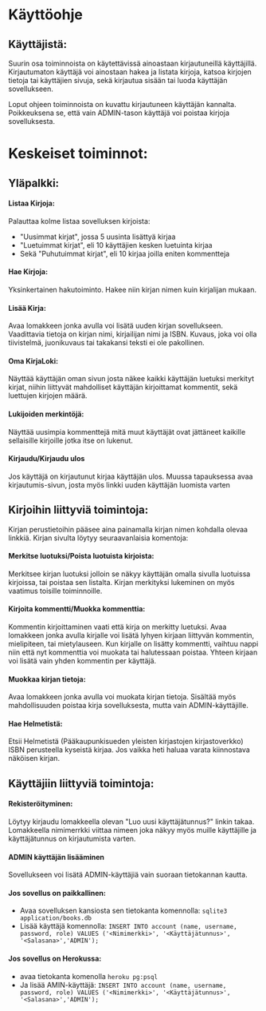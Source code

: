 # Käyttöohje

## Käyttäjistä:
Suurin osa toiminnoista on käytettävissä ainoastaan kirjautuneillä käyttäjillä. Kirjautumaton käyttäjä voi ainostaan hakea ja listata kirjoja, katsoa kirjojen tietoja tai käyttäjien sivuja, sekä kirjautua sisään tai luoda käyttäjän sovellukseen.

Loput ohjeen toiminnoista on kuvattu kirjautuneen käyttäjän kannalta. Poikkeuksena se, että vain ADMIN-tason käyttäjä voi poistaa kirjoja sovelluksesta.

# Keskeiset toiminnot:

## Yläpalkki:

#### Listaa Kirjoja:
Palauttaa kolme listaa sovelluksen kirjoista:
+ "Uusimmat kirjat", jossa 5 uusinta lisättyä kirjaa
+ "Luetuimmat kirjat", eli 10 käyttäjien kesken luetuinta kirjaa
+ Sekä "Puhutuimmat kirjat", eli 10 kirjaa joilla eniten kommentteja

#### Hae Kirjoja:
Yksinkertainen hakutoiminto. Hakee niin kirjan nimen kuin kirjalijan mukaan.

#### Lisää Kirja:
Avaa lomakkeen jonka avulla voi lisätä uuden kirjan sovellukseen. Vaadittavia tietoja on kirjan nimi, kirjailijan nimi ja ISBN. Kuvaus, joka voi olla tiivistelmä, juonikuvaus tai takakansi teksti ei ole pakollinen.

#### Oma KirjaLoki:
Näyttää käyttäjän oman sivun josta näkee kaikki käyttäjän luetuksi merkityt kirjat, niihin liittyvät mahdolliset käyttäjän kirjoittamat kommentit, sekä luettujen kirjojen määrä.

#### Lukijoiden merkintöjä:
Näyttää uusimpia kommenttejä mitä muut käyttäjät ovat jättäneet kaikille sellaisille kirjoille jotka itse on lukenut. 

#### Kirjaudu/Kirjaudu ulos
Jos käyttäjä on kirjautunut kirjaa käyttäjän ulos. Muussa tapauksessa avaa kirjautumis-sivun, josta myös linkki uuden käyttäjän luomista varten

## Kirjoihin liittyviä toimintoja:
Kirjan perustietoihin pääsee aina painamalla kirjan nimen kohdalla olevaa linkkiä.
Kirjan sivulta löytyy seuraavanlaisia komentoja:

#### Merkitse luotuksi/Poista luotuista kirjoista:
Merkitsee kirjan luotuksi jolloin se näkyy käyttäjän omalla sivulla luotuissa kirjoissa, tai poistaa sen listalta. Kirjan merkityksi lukeminen on myös vaatimus toisille toiminnoille.

#### Kirjoita kommentti/Muokka kommenttia:
Kommentin kirjoittaminen vaati että kirja on merkitty luetuksi. Avaa lomakkeen jonka avulla kirjalle voi lisätä lyhyen kirjaan liittyvän kommentin, mielipiteen, tai mietylauseen.
Kun kirjalle on lisätty kommentti, vaihtuu nappi niin että nyt kommenttia voi muokata tai halutessaan poistaa.
Yhteen kirjaan voi lisätä vain yhden kommentin per käyttäjä.

#### Muokkaa kirjan tietoja:
Avaa lomakkeen jonka avulla voi muokata kirjan tietoja. Sisältää myös mahdollisuuden poistaa kirja sovelluksesta, mutta vain ADMIN-käyttäjille.

#### Hae Helmetistä:
Etsii Helmetistä (Pääkaupunkisueden yleisten kirjastojen kirjastoverkko) ISBN perusteella kyseistä kirjaa. Jos vaikka heti haluaa varata kiinnostava näköisen kirjan.

## Käyttäjiin liittyviä toimintoja:

#### Rekisteröityminen:
Löytyy kirjaudu lomakkeella olevan "Luo uusi käyttäjätunnus?" linkin takaa.
Lomakkeella nimimerrkki viittaa nimeen joka näkyy myös muille käyttäjille ja käyttäjätunnus on kirjautumista varten.

#### ADMIN käyttäjän lisääminen
Sovellukseen voi lisätä ADMIN-käyttäjiä vain suoraan tietokannan kautta.
#### Jos sovellus on paikkallinen:
+ Avaa sovelluksen kansiosta sen tietokanta komennolla: ```sqlite3 application/books.db ```
+ Lisää käyttäjä komennolla: ``` INSERT INTO account (name, username, password, role) VALUES ('<Nimimerkki>', '<Käyttäjätunnus>', '<Salasana>','ADMIN'); ```
#### Jos sovellus on Herokussa:
+ avaa tietokanta komenolla ``` heroku pg:psql ```
+ Ja lisää AMIN-käyttäjä: ``` INSERT INTO account (name, username, password, role) VALUES ('<Nimimerkki>', '<Käyttäjätunnus>', '<Salasana>','ADMIN'); ```
 